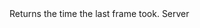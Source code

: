 <function name="GetTimeLastFrame" parent="vprof" type="libraryfunc">
	<description>
		Returns the time the last frame took.
	</description>
	<realm>Server</realm>
	<rets>
		<ret name="time" type="number"></ret>
	</rets>
</function>
